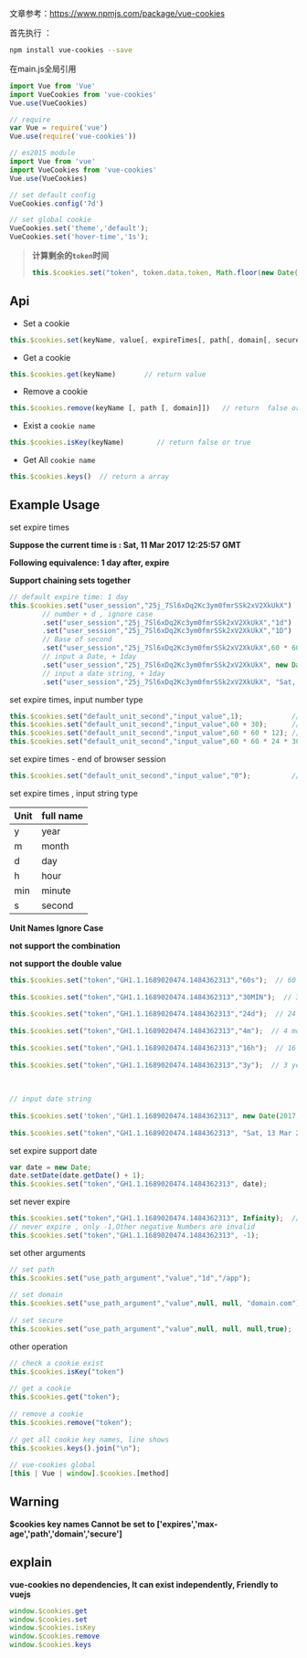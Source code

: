 文章参考：<https://www.npmjs.com/package/vue-cookies>

首先执行 ：

```bash
npm install vue-cookies --save
```

在main.js全局引用

```js
import Vue from 'Vue'
import VueCookies from 'vue-cookies'
Vue.use(VueCookies)
```

```js
// require
var Vue = require('vue')
Vue.use(require('vue-cookies'))

// es2015 module
import Vue from 'vue'
import VueCookies from 'vue-cookies'
Vue.use(VueCookies)

// set default config
VueCookies.config('7d')

// set global cookie
VueCookies.set('theme','default');
VueCookies.set('hover-time','1s');
```

> **计算剩余的`token`时间**
>
> ```js
> this.$cookies.set("token", token.data.token, Math.floor(new Date(token.data.expire).getTime() / 1000 - (new Date()).getTime() / 1000))
> ```

## Api

- Set a cookie

```js
this.$cookies.set(keyName, value[, expireTimes[, path[, domain[, secure]]]])   //return this
```

- Get a cookie

```js
this.$cookies.get(keyName)       // return value                             
```

- Remove a cookie

```js
this.$cookies.remove(keyName [, path [, domain]])   // return  false or true , warning： next version return this； use isKey(keyname) return true/false,please
```

- Exist a `cookie name`

```js
this.$cookies.isKey(keyName)        // return false or true
```

- Get All `cookie name`

```js
this.$cookies.keys()  // return a array
```

## Example Usage

set expire times

**Suppose the current time is : Sat, 11 Mar 2017 12:25:57 GMT**

**Following equivalence: 1 day after, expire**

**Support chaining sets together**

```js
// default expire time: 1 day
this.$cookies.set("user_session","25j_7Sl6xDq2Kc3ym0fmrSSk2xV2XkUkX")
        // number + d , ignore case
        .set("user_session","25j_7Sl6xDq2Kc3ym0fmrSSk2xV2XkUkX","1d")
        .set("user_session","25j_7Sl6xDq2Kc3ym0fmrSSk2xV2XkUkX","1D")
        // Base of second
        .set("user_session","25j_7Sl6xDq2Kc3ym0fmrSSk2xV2XkUkX",60 * 60 * 24)
        // input a Date, + 1day
        .set("user_session","25j_7Sl6xDq2Kc3ym0fmrSSk2xV2XkUkX", new Date(2017, 03, 12))
        // input a date string, + 1day
        .set("user_session","25j_7Sl6xDq2Kc3ym0fmrSSk2xV2XkUkX", "Sat, 13 Mar 2017 12:25:57 GMT")
```

set expire times, input number type

```js
this.$cookies.set("default_unit_second","input_value",1);            // 1 second after, expire
this.$cookies.set("default_unit_second","input_value",60 + 30);      // 1 minute 30 second after, expire
this.$cookies.set("default_unit_second","input_value",60 * 60 * 12); // 12 hour after, expire
this.$cookies.set("default_unit_second","input_value",60 * 60 * 24 * 30); // 1 month after, expire
```

set expire times - end of browser session

```js
this.$cookies.set("default_unit_second","input_value","0");          // end of session - use string!
```

set expire times , input string type

| Unit | full name |
| :--- | :-------- |
| y    | year      |
| m    | month     |
| d    | day       |
| h    | hour      |
| min  | minute    |
| s    | second    |

**Unit Names Ignore Case**

**not support the combination**

**not support the double value**

```js
this.$cookies.set("token","GH1.1.1689020474.1484362313","60s");  // 60 second after, expire
 
this.$cookies.set("token","GH1.1.1689020474.1484362313","30MIN");  // 30 minute after, expire, ignore case
 
this.$cookies.set("token","GH1.1.1689020474.1484362313","24d");  // 24 day after, expire
 
this.$cookies.set("token","GH1.1.1689020474.1484362313","4m");  // 4 month after, expire
 
this.$cookies.set("token","GH1.1.1689020474.1484362313","16h");  // 16 hour after, expire
 
this.$cookies.set("token","GH1.1.1689020474.1484362313","3y");  // 3 year after, expire
 
 
 
// input date string 
 
this.$cookies.set('token',"GH1.1.1689020474.1484362313", new Date(2017,03,13).toUTCString());
 
this.$cookies.set("token","GH1.1.1689020474.1484362313", "Sat, 13 Mar 2017 12:25:57 GMT ");
```

set expire support date

```js
var date = new Date;
date.setDate(date.getDate() + 1);
this.$cookies.set("token","GH1.1.1689020474.1484362313", date);
```

set never expire

```js
this.$cookies.set("token","GH1.1.1689020474.1484362313", Infinity);  // never expire
// never expire , only -1,Other negative Numbers are invalid
this.$cookies.set("token","GH1.1.1689020474.1484362313", -1);
```

set other arguments

```js
// set path
this.$cookies.set("use_path_argument","value","1d","/app");  
 
// set domain
this.$cookies.set("use_path_argument","value",null, null, "domain.com");   // default 1 day after,expire
 
// set secure
this.$cookies.set("use_path_argument","value",null, null, null,true);
```

other operation

```js
// check a cookie exist
this.$cookies.isKey("token")
 
// get a cookie
this.$cookies.get("token");
 
// remove a cookie
this.$cookies.remove("token");
 
// get all cookie key names, line shows
this.$cookies.keys().join("\n"); 
 
// vue-cookies global
[this | Vue | window].$cookies.[method]
```

## Warning

**$cookies key names Cannot be set to ['expires','max-age','path','domain','secure']**

## explain

**vue-cookies no dependencies, It can exist independently, Friendly to vuejs**

```js
window.$cookies.get
window.$cookies.set
window.$cookies.isKey
window.$cookies.remove
window.$cookies.keys
```
